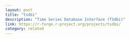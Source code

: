 ```yaml
---
layout: post
title: "tsdbi"
description: "Time Series Database Interface (TSdbi)"
link: https://r-forge.r-project.org/projects/tsdbi/
category: related
---
```


